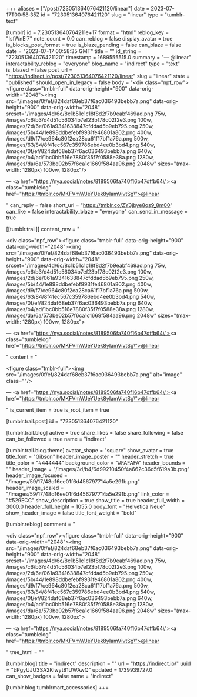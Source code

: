 +++
aliases = ["/post/723051364076421120/linear"]
date = 2023-07-17T00:58:35Z
id = "723051364076421120"
slug = "linear"
type = "tumblr-text"

[tumblr]
id = 7.230513640764211e+17
format = "html"
reblog_key = "IsfWnEl7"
note_count = 0.0
can_reblog = false
display_avatar = true
is_blocks_post_format = true
is_blaze_pending = false
can_blaze = false
date = "2023-07-17 00:58:35 GMT"
title = ""
id_string = "723051364076421120"
timestamp = 1689555515.0
summary = "— @linear"
interactability_reblog = "everyone"
blog_name = "indirect"
type = "text"
is_blazed = false
post_url = "https://indirect.io/post/723051364076421120/linear"
slug = "linear"
state = "published"
should_open_in_legacy = false
body = "<div class=\"npf_row\"><figure class=\"tmblr-full\" data-orig-height=\"900\" data-orig-width=\"2048\"><img src=\"/images/0f/ef/824daf68eb37f6ac036493bebb7a.png\" data-orig-height=\"900\" data-orig-width=\"2048\" srcset=\"/images/4d/6c/8c1b51c1c18f8d2f7b9eabf469ad.png 75w, /images/c6/b3/d4d51c56034b7ef23bf78c02f2e3.png 100w, /images/2d/6e/061a9341638847cfddad5b9eb795.png 250w, /images/5b/44/1e898ddbefebf9931fe46801a802.png 400w, /images/d9/f7/ce964c80f2ea28ca61f17bf1a76a.png 500w, /images/63/84/8f41ec567c359786ebd4ee0b3bd4.png 540w, /images/0f/ef/824daf68eb37f6ac036493bebb7a.png 640w, /images/b4/ad/1bc0bb516e7880f35f7f0588e38a.png 1280w, /images/da/6a/573be02b57f6ca1c1669f584aa96.png 2048w\" sizes=\"(max-width: 1280px) 100vw, 1280px\"/></figure></div><p>— <a href=\"https://nya.social/notes/8189506fa740f16b47dffb64\"></a><a class=\"tumblelog\" href=\"https://tmblr.co/MKFVmWJeYUek8yIamVivtSg\">@linear</a></p>"
can_reply = false
short_url = "https://tmblr.co/ZY3jbye8os9_8m00"
can_like = false
interactability_blaze = "everyone"
can_send_in_message = true

[[tumblr.trail]]
content_raw = "<p><div class=\"npf_row\"><figure class=\"tmblr-full\" data-orig-height=\"900\" data-orig-width=\"2048\"><img src=\"/images/0f/ef/824daf68eb37f6ac036493bebb7a.png\" data-orig-height=\"900\" data-orig-width=\"2048\" srcset=\"/images/4d/6c/8c1b51c1c18f8d2f7b9eabf469ad.png 75w, /images/c6/b3/d4d51c56034b7ef23bf78c02f2e3.png 100w, /images/2d/6e/061a9341638847cfddad5b9eb795.png 250w, /images/5b/44/1e898ddbefebf9931fe46801a802.png 400w, /images/d9/f7/ce964c80f2ea28ca61f17bf1a76a.png 500w, /images/63/84/8f41ec567c359786ebd4ee0b3bd4.png 540w, /images/0f/ef/824daf68eb37f6ac036493bebb7a.png 640w, /images/b4/ad/1bc0bb516e7880f35f7f0588e38a.png 1280w, /images/da/6a/573be02b57f6ca1c1669f584aa96.png 2048w\" sizes=\"(max-width: 1280px) 100vw, 1280px\"></figure></div><p>— <a href=\"https://nya.social/notes/8189506fa740f16b47dffb64\"></a><a class=\"tumblelog\" href=\"https://tmblr.co/MKFVmWJeYUek8yIamVivtSg\">@linear</a></p></p>"
content = "<p><figure class=\"tmblr-full\"><img src=\"/images/0f/ef/824daf68eb37f6ac036493bebb7a.png\" alt=\"image\" class=\"\"/></figure><p>&mdash; <a href=\"https://nya.social/notes/8189506fa740f16b47dffb64\"></a><a href=\"https://tmblr.co/MKFVmWJeYUek8yIamVivtSg\">@linear</a></p></p>"
is_current_item = true
is_root_item = true

[tumblr.trail.post]
id = "723051364076421120"

[tumblr.trail.blog]
active = true
share_likes = false
share_following = false
can_be_followed = true
name = "indirect"

[tumblr.trail.blog.theme]
avatar_shape = "square"
show_avatar = true
title_font = "Gibson"
header_image_poster = ""
header_stretch = true
title_color = "#444444"
background_color = "#FAFAFA"
header_bounds = ""
header_image = "/images/3d/b4/6d99210450f4a662c36d5f619a3b.png"
header_image_focused = "/images/59/17/48d16ee01f6d456797714a5e291b.png"
header_image_scaled = "/images/59/17/48d16ee01f6d456797714a5e291b.png"
link_color = "#529ECC"
show_description = true
show_title = true
header_full_width = 3000.0
header_full_height = 1055.0
body_font = "Helvetica Neue"
show_header_image = false
title_font_weight = "bold"

[tumblr.reblog]
comment = "<p><div class=\"npf_row\"><figure class=\"tmblr-full\" data-orig-height=\"900\" data-orig-width=\"2048\"><img src=\"/images/0f/ef/824daf68eb37f6ac036493bebb7a.png\" data-orig-height=\"900\" data-orig-width=\"2048\" srcset=\"/images/4d/6c/8c1b51c1c18f8d2f7b9eabf469ad.png 75w, /images/c6/b3/d4d51c56034b7ef23bf78c02f2e3.png 100w, /images/2d/6e/061a9341638847cfddad5b9eb795.png 250w, /images/5b/44/1e898ddbefebf9931fe46801a802.png 400w, /images/d9/f7/ce964c80f2ea28ca61f17bf1a76a.png 500w, /images/63/84/8f41ec567c359786ebd4ee0b3bd4.png 540w, /images/0f/ef/824daf68eb37f6ac036493bebb7a.png 640w, /images/b4/ad/1bc0bb516e7880f35f7f0588e38a.png 1280w, /images/da/6a/573be02b57f6ca1c1669f584aa96.png 2048w\" sizes=\"(max-width: 1280px) 100vw, 1280px\"></figure></div><p>— <a href=\"https://nya.social/notes/8189506fa740f16b47dffb64\"></a><a class=\"tumblelog\" href=\"https://tmblr.co/MKFVmWJeYUek8yIamVivtSg\">@linear</a></p></p>"
tree_html = ""

[tumblr.blog]
title = "indirect"
description = ""
url = "https://indirect.io/"
uuid = "t:PgyUJU3SA2Klwyt81UWAwQ"
updated = 1739939727.0
can_show_badges = false
name = "indirect"

[tumblr.blog.tumblrmart_accessories]
+++
